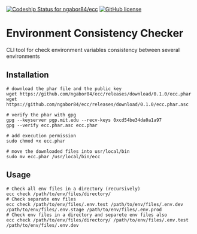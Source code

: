 [ ![Codeship Status for ngabor84/ecc](https://app.codeship.com/projects/d0ae3480-5798-0136-cad2-6231e092a7cb/status?branch=master)](https://app.codeship.com/projects/294979)
[![GitHub license](https://img.shields.io/github/license/ngabor84/ecc.svg)](https://github.com/ngabor84/ecc/blob/master/LICENSE)

# Environment Consistency Checker

CLI tool for check environment variables consistency between several environments

## Installation
```shell
# download the phar file and the public key
wget https://github.com/ngabor84/ecc/releases/download/0.1.0/ecc.phar
wget https://github.com/ngabor84/ecc/releases/download/0.1.0/ecc.phar.asc

# verify the phar with gpg
gpg --keyserver pgp.mit.edu --recv-keys 0xcd54be34da0a1a97
gpg --verify ecc.phar.asc ecc.phar

# add execution permission
sudo chmod +x ecc.phar

# move the downloaded files into usr/local/bin
sudo mv ecc.phar /usr/local/bin/ecc
```

## Usage
```shell
# Check all env files in a directory (recursively)
ecc check /path/to/env/files/directory/
# Check separate env files
ecc check /path/to/env/files/.env.test /path/to/env/files/.env.dev /path/to/env/files/.env.stage /path/to/env/files/.env.prod
# Check env files in a directory and separete env files also
ecc check /path/to/env/files/directory/ /path/to/env/files/.env.test /path/to/env/files/.env.dev
```